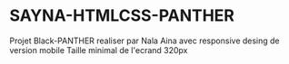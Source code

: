 # SAYNA-HTMLCSS-PANTHER
Projet Black-PANTHER realiser par Nala Aina avec responsive desing de version mobile 
Taille minimal de l'ecrand 320px
